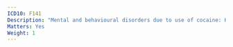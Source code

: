 ```yaml
---
ICD10: F141
Description: "Mental and behavioural disorders due to use of cocaine: Harmful use"
Matters: Yes
Weight: 1
---
```

